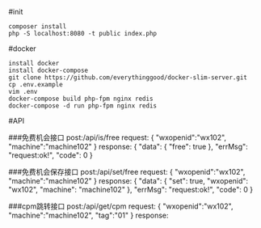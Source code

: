 #init

    composer install
    php -S localhost:8080 -t public index.php
    
#docker

    install docker
    install docker-compose
    git clone https://github.com/everythinggood/docker-slim-server.git
    cp .env.example
    vim .env
    docker-compose build php-fpm nginx redis
    docker-compose -d run php-fpm nginx redis
    
    
#API

###免费机会接口
    post:/api/is/free
    request:
    {
    	"wxopenid":"wx102",
    	"machine":"machine102"
    }
    response:
    {
        "data": {
            "free": true
        },
        "errMsg": "request:ok!",
        "code": 0
    }
    
###免费机会保存接口
    post:/api/set/free
    request:
    {
    	"wxopenid":"wx102",
    	"machine":"machine102"
    }
    response:
    {
        "data": {
            "set": true,
            "wxopenid": "wx102",
            "machine": "machine102"
        },
        "errMsg": "request:ok!",
        "code": 0
    }
    
###cpm跳转接口
    post:/api/get/cpm
    request:
    {
    	"wxopenid":"wx102",
    	"machine":"machine102",
    	"tag":"01"
    }
    response:
    
    